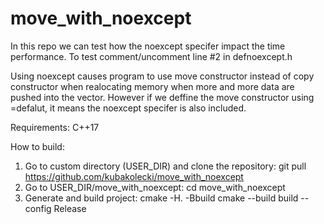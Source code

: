 # move_with_noexcept

In this repo we can test how the noexcept specifer impact the time performance.
To test comment/uncomment line #2 in defnoexcept.h

Using noexcept causes program to use move constructor instead of copy constructor when realocating memory when more and more data are pushed into the vector.
However if we deffine the move constructor using =defalut, it means the noexcept specifer is also included.

Requirements: C++17

How to build:

1. Go to custom directory (USER_DIR) and clone the repository: git pull https://github.com/kubakolecki/move_with_noexcept
2. Go to USER_DIR/move_with_noexcept: cd move_with_noexcept
3. Generate and build project: 
cmake -H. -Bbuild
cmake --build build --config Release
